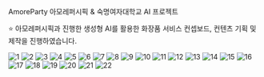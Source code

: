 AmoreParty
아모레퍼시픽 &amp; 숙명여자대학교 AI 프로젝트

 ⭐ 아모레퍼시픽과 진행한 생성형 AI를 활용한 화장품 서비스 컨셉보드, 컨텐츠 기획 및 제작을 진행하였습니다.

![1](https://github.com/user-attachments/assets/1052a0cd-6be0-44ca-8032-9c6eb2319f4e)
![2](https://github.com/user-attachments/assets/1bb4eca4-aa0b-4e11-9e3c-13d289010549)
![3](https://github.com/user-attachments/assets/6213c22a-9aad-45a5-9eb0-fb2ebe3519ab)
![4](https://github.com/user-attachments/assets/718e94d3-d274-4c51-9c40-ea9e9c6d8aa8)
![5](https://github.com/user-attachments/assets/4ff6ef3c-6cc0-4695-9172-97a4f7efef31)
![6](https://github.com/user-attachments/assets/a326bd90-1259-421d-aad6-74eb6e799e0b)
![7](https://github.com/user-attachments/assets/fd9abba4-a161-4796-81f3-ebdc0d5e11ac)
![8](https://github.com/user-attachments/assets/e3699775-c0d5-4d44-93df-8f532c30636d)
![9](https://github.com/user-attachments/assets/4b5dfd0a-9922-47bc-a94b-55124274b49d)
![10](https://github.com/user-attachments/assets/92288fc1-bc44-4b81-9d2f-21ff9115307c)
![11](https://github.com/user-attachments/assets/bb75b45d-75ad-41d4-806a-8f381bc07395)
![12](https://github.com/user-attachments/assets/5b03f26a-6163-46d3-8454-d7eb1bad6b94)
![13](https://github.com/user-attachments/assets/7de3caaf-d2a0-410e-ab0c-f8c06c065c95)
![14](https://github.com/user-attachments/assets/8d65fd57-2784-437b-9952-14b457146cba)
![15](https://github.com/user-attachments/assets/0cecbcea-8deb-4a23-a796-75aaa062edb2)
![16](https://github.com/user-attachments/assets/8d02bfe9-8979-4935-ac36-fcb3058f1f09)
![17](https://github.com/user-attachments/assets/6541e2ef-eda3-4241-9197-d11d880f4fcd)
![18](https://github.com/user-attachments/assets/b1138086-e455-4d8d-a2eb-6dfd535210d6)
![19](https://github.com/user-attachments/assets/fac778c1-34fe-40cc-b094-d33fb7cdf64a)
![20](https://github.com/user-attachments/assets/6577012d-3248-41f6-ba66-5f47d901e6ef)
![21](https://github.com/user-attachments/assets/2b7e601e-c0eb-446b-85ca-6a400ebb92d1)
![22](https://github.com/user-attachments/assets/4bbd2175-9848-4e5e-8ae1-bd83808f7721)
